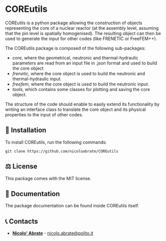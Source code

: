 COREutils
=========

COREutils is a python package allowing the construction of objects representing the core of a nuclear reactor (at the assembly level, assuming that the pin level is spatially homogenised). The resulting object can then be used to generate the input for other codes (like FRENETIC or FreeFEM++).

The COREutils package is composed of the following sub-packages:

* *core*, where the geometrical, neutronic and thermal-hydraulic parameters are read from an input file in .json format and used to build the core object
* *frenetic*, where the core object is used to build the neutronic and thermal-hydraulic input.
* *freefem*, where the core object is used to build the neutronic input.
* *tools*, which contains some classes for plotting and saving the core object.

The structure of the code should enable to easily extend its functionality by writing an interface class to translate the core object and its physical properties to the input of other codes.

## 🔧 Installation

To install COREutils, run the following commands:

`git clone https://github.com/nicoloabrate/COREutils`

## ⚖️ License

This package comes with the MIT license.

## 📘 Documentation

The package documentation can be found inside COREutils itself.

## 📞 Contacts

* [**Nicolo' Abrate**](http://www.denerg.polito.it/personale/scheda/(nominativo)/nicolo.abrate) - nicolo.abrate@polito.it
